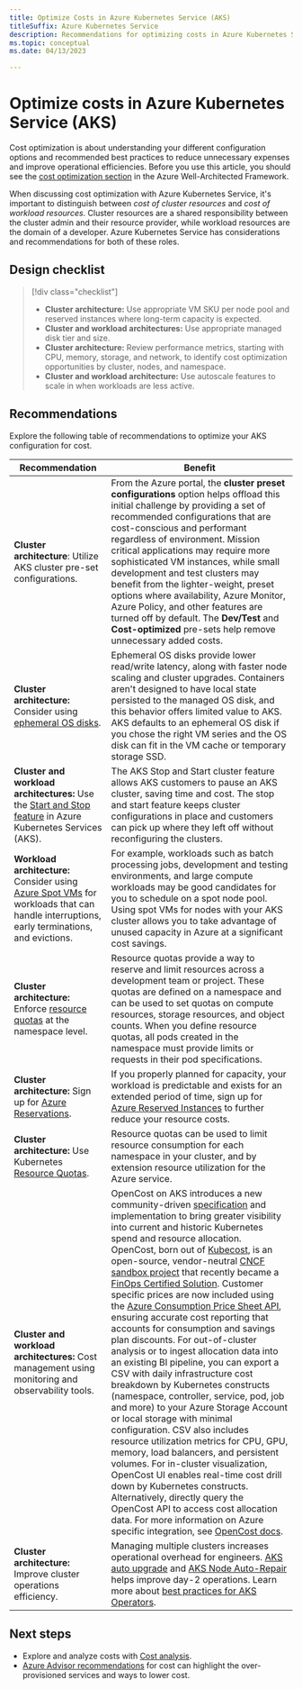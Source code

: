 ```yaml
---
title: Optimize Costs in Azure Kubernetes Service (AKS)
titleSuffix: Azure Kubernetes Service
description: Recommendations for optimizing costs in Azure Kubernetes Service (AKS).
ms.topic: conceptual
ms.date: 04/13/2023

---
```


# Optimize costs in Azure Kubernetes Service (AKS)

Cost optimization is about understanding your different configuration options and recommended best practices to reduce unnecessary expenses and improve operational efficiencies. Before you use this article, you should see the [cost optimization section](/azure/architecture/framework/services/compute/azure-kubernetes-service/azure-kubernetes-service#cost-optimization) in the Azure Well-Architected Framework.

When discussing cost optimization with Azure Kubernetes Service, it's important to distinguish between *cost of cluster resources* and *cost of workload resources*. Cluster resources are a shared responsibility between the cluster admin and their resource provider, while workload resources are the domain of a developer. Azure Kubernetes Service has considerations and recommendations for both of these roles.

## Design checklist

> [!div class="checklist"]
> - **Cluster architecture:** Use appropriate VM SKU per node pool and reserved instances where long-term capacity is expected.
> - **Cluster and workload architectures:** Use appropriate managed disk tier and size.
> - **Cluster architecture:** Review performance metrics, starting with CPU, memory, storage, and network, to identify cost optimization opportunities by cluster, nodes, and namespace.
> - **Cluster and workload architecture:** Use autoscale features to scale in when workloads are less active.

## Recommendations

Explore the following table of recommendations to optimize your AKS configuration for cost.

| Recommendation | Benefit |
|----------------------------------|-----------|
|**Cluster architecture**: Utilize AKS cluster pre-set configurations. |From the Azure portal, the **cluster preset configurations** option helps offload this initial challenge by providing a set of recommended configurations that are cost-conscious and performant regardless of environment. Mission critical applications may require more sophisticated VM instances, while small development and test clusters may benefit from the lighter-weight, preset options where availability, Azure Monitor, Azure Policy, and other features are turned off by default. The **Dev/Test** and **Cost-optimized** pre-sets help remove unnecessary added costs.|
|**Cluster architecture:** Consider using [ephemeral OS disks](concepts-storage.md#ephemeral-os-disk).|Ephemeral OS disks provide lower read/write latency, along with faster node scaling and cluster upgrades. Containers aren't designed to have local state persisted to the managed OS disk, and this behavior offers limited value to AKS. AKS defaults to an ephemeral OS disk if you chose the right VM series and the OS disk can fit in the VM cache or temporary storage SSD.|
|**Cluster and workload architectures:** Use the [Start and Stop feature](start-stop-cluster.md) in Azure Kubernetes Services (AKS).|The AKS Stop and Start cluster feature allows AKS customers to pause an AKS cluster, saving time and cost. The stop and start feature keeps cluster configurations in place and customers can pick up where they left off without reconfiguring the clusters.|
|**Workload architecture:** Consider using [Azure Spot VMs](spot-node-pool.md) for workloads that can handle interruptions, early terminations, and evictions.|For example, workloads such as batch processing jobs, development and testing environments, and large compute workloads may be good candidates for you to schedule on a spot node pool. Using spot VMs for nodes with your AKS cluster allows you to take advantage of unused capacity in Azure at a significant cost savings.|
|**Cluster architecture:** Enforce [resource quotas](operator-best-practices-scheduler.md) at the namespace level.|Resource quotas provide a way to reserve and limit resources across a development team or project. These quotas are defined on a namespace and can be used to set quotas on compute resources, storage resources, and object counts. When you define resource quotas, all pods created in the namespace must provide limits or requests in their pod specifications.|
|**Cluster architecture:** Sign up for [Azure Reservations](../cost-management-billing/reservations/save-compute-costs-reservations.md). | If you properly planned for capacity, your workload is predictable and exists for an extended period of time, sign up for [Azure Reserved Instances](../virtual-machines/prepay-reserved-vm-instances.md) to further reduce your resource costs.|
|**Cluster architecture:** Use Kubernetes [Resource Quotas](operator-best-practices-scheduler.md#enforce-resource-quotas). | Resource quotas can be used to limit resource consumption for each namespace in your cluster, and by extension resource utilization for the Azure service.|
|**Cluster and workload architectures:** Cost management using monitoring and observability tools. | OpenCost on AKS introduces a new community-driven [specification](https://github.com/opencost/opencost/blob/develop/spec/opencost-specv01.md) and implementation to bring greater visibility into current and historic Kubernetes spend and resource allocation. OpenCost, born out of [Kubecost](https://www.kubecost.com/), is an open-source, vendor-neutral [CNCF sandbox project](https://www.cncf.io/sandbox-projects/) that recently became a [FinOps Certified Solution](https://www.finops.org/partner-certifications/#finops-certified-solution). Customer specific prices are now included using the [Azure Consumption Price Sheet API](/rest/api/consumption/price-sheet), ensuring accurate cost reporting that accounts for consumption and savings plan discounts. For out-of-cluster analysis or to ingest allocation data into an existing BI pipeline, you can export a CSV with daily infrastructure cost breakdown by Kubernetes constructs (namespace, controller, service, pod, job and more) to your Azure Storage Account or local storage with minimal configuration. CSV also includes resource utilization metrics for CPU, GPU, memory, load balancers, and persistent volumes. For in-cluster visualization, OpenCost UI enables real-time cost drill down by Kubernetes constructs. Alternatively, directly query the OpenCost API to access cost allocation data. For more information on Azure specific integration, see [OpenCost docs](https://www.opencost.io/docs).|
|**Cluster architecture:** Improve cluster operations efficiency.|Managing multiple clusters increases operational overhead for engineers. [AKS auto upgrade](auto-upgrade-cluster.md) and [AKS Node Auto-Repair](node-auto-repair.md) helps improve day-2 operations. Learn more about [best practices for AKS Operators](operator-best-practices-cluster-isolation.md).|

## Next steps

- Explore and analyze costs with [Cost analysis](../cost-management-billing/costs/quick-acm-cost-analysis.md).
- [Azure Advisor recommendations](../advisor/advisor-cost-recommendations.md) for cost can highlight the over-provisioned services and ways to lower cost.
